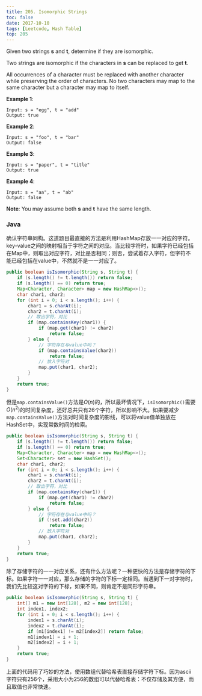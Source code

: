 ```yaml
---
title: 205. Isomorphic Strings
toc: false
date: 2017-10-10
tags: [Leetcode, Hash Table]
top: 205
---
```

 
 
Given two strings **s** and **t**, determine if they are isomorphic.

Two strings are isomorphic if the characters in **s** can be replaced to get **t**.

All occurrences of a character must be replaced with another character while preserving the order of characters. No two characters may map to the same character but a character may map to itself.

**Example 1**:

```
Input: s = "egg", t = "add"
Output: true
```

**Example 2**:

```
Input: s = "foo", t = "bar"
Output: false
```

**Example 3**:

```
Input: s = "paper", t = "title"
Output: true
```

**Example 4**:

```
Input: s = "aa", t = "ab"
Output: false
```
**Note**: You may assume both **s** and **t** have the same length.

### Java

确认字符串同构。这道题目最直接的方法是利用HashMap存放一一对应的字符。key-value之间的映射相当于字符之间的对应。当比较字符时，如果字符已经包括在Map中，则取出对应字符，对比是否相同；则否，尝试着存入字符，但字符不能已经包括在value中，不然就不是一一对应了。

```Java
public boolean isIsomorphic(String s, String t) {
    if (s.length() != t.length()) return false;
    if (s.length() == 0) return true;
    Map<Character, Character> map = new HashMap<>();
    char char1, char2;
    for (int i = 0; i < s.length(); i++) {
        char1 = s.charAt(i);
        char2 = t.charAt(i);
        // 取出字符，对比
        if (map.containsKey(char1)) {
            if (map.get(char1) != char2)
                return false;
        } else {
            // 字符存在与value中吗？
            if (map.containsValue(char2))
                return false;
            // 放入字符对
            map.put(char1, char2);
        }
    }
    return true;
}
```

但是`map.containsValue()`方法是$O(n)$的，所以最坏情况下，`isIsomorphic()`需要$O(n^2)$的时间复杂度，还好总共只有26个字符，所以影响不大。如果要减少`map.containsValue()`方法对时间复杂度的影线，可以将value值单独放在HashSet中，实现常数时间的检索。

```Java
public boolean isIsomorphic(String s, String t) {
    if (s.length() != t.length()) return false;
    if (s.length() == 0) return true;
    Map<Character, Character> map = new HashMap<>();
    Set<Character> set = new HashSet();
    char char1, char2;
    for (int i = 0; i < s.length(); i++) {
        char1 = s.charAt(i);
        char2 = t.charAt(i);
        // 取出字符，对比
        if (map.containsKey(char1)) {
            if (map.get(char1) != char2)
                return false;
        } else {
            // 字符存在与value中吗？
            if (!set.add(char2))
                return false;
            // 放入字符对
            map.put(char1, char2);
        }
    }
    return true;
}
```


除了存储字符的一一对应关系，还有什么方法呢？一种更快的方法是存储字符的下标。如果字符一一对应，那么存储的字符的下标一定相同。当遇到下一对字符时，我们先比较这对字符的下标，如果不同，则肯定不是同形字符串。


```Java
public boolean isIsomorphic(String s, String t) {
    int[] m1 = new int[128], m2 = new int[128];
    int index1, index2;
    for (int i = 0; i < s.length(); i++) {
        index1 = s.charAt(i);
        index2 = t.charAt(i);
        if (m1[index1] != m2[index2]) return false;
        m1[index1] = i + 1;
        m2[index2] = i + 1;
    }
    return true;
}
```

上面的代码用了巧妙的方法，使用数组代替哈希表直接存储字符下标。因为ascii字符只有256个，采用大小为256的数组可以代替哈希表：不仅存储及其方便，而且取值也非常快速。